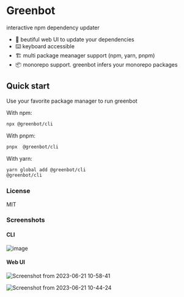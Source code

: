 # Greenbot

interactive npm dependency updater

- 💅 beutiful web UI to update your dependencies
- ⌨️ keyboard accessible
- 🏗️ multi package meanager support (npm, yarn, pnpm)
- 📦 monorepo support. greenbot infers your monorepo packages

## Quick start

Use your favorite package manager to run greenbot

With npm:

```bash
npx @greenbot/cli
```

With pnpm:

```bash
pnpx  @greenbot/cli
```

With yarn:

```bash
yarn global add @greenbot/cli
@greenbot/cli
```

### License

MIT

### Screenshots

#### CLI
![image](https://github.com/alanrsoares/greenbot/assets/273334/487c276b-2266-439e-96e5-fbd7e658c4bd)

#### Web UI
![Screenshot from 2023-06-21 10-58-41](https://github.com/alanrsoares/greenbot/assets/273334/bf39f60f-19f1-4467-a09d-75d2f22028b0)

![Screenshot from 2023-06-21 10-44-24](https://github.com/alanrsoares/greenbot/assets/273334/0e7720a7-0689-4632-8195-b046b2ce2f16)
